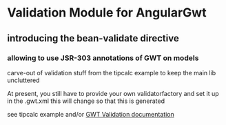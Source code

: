 # Validation Module for AngularGwt
## introducing the bean-validate directive
### allowing to use JSR-303 annotations of GWT on models 

carve-out of validation stuff from the tipcalc example to keep the main lib uncluttered

At present, you still have to provide your own validatorfactory and set it up in the .gwt.xml
this will change so that this is generated 

see tipcalc example and/or [GWT Validation documentation](http://www.gwtproject.org/doc/latest/DevGuideValidation.html)